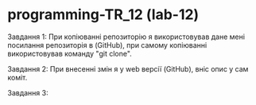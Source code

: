 # programming-TR_12 (lab-12)
Завдання 1: При копіюванні репозиторію я використовував дане мені посилання репозиторія в (GitHub), при самому копіюванні використовував команду "git clone".

Завдання 2: При внесенні змін я у web версії (GitHub), вніс опис у сам коміт.

Завдання 3: 

